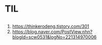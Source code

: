 # TIL

## 

1. https://thinkerodeng.tistory.com/301
2. https://blog.naver.com/PostView.nhn?blogId=scw0531&logNo=221314970006
